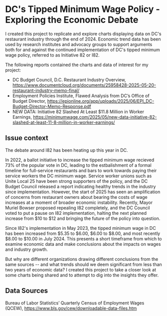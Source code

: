# DC's Tipped Minimum Wage Policy - Exploring the Economic Debate

I created this project to replicate and explore charts displaying data on DC's restaurant industry through the end of 2024. Economic trend data has been used by research institutes and advocacy groups to support arguments both for and against the continued implementation of DC's tipped minimum wage policy, referred to as Initiative 82 or I82.

The following reports contained the charts and data of interest for my project: 

- DC Budget Council, D.C. Restaurant Industry Overview, https://www.documentcloud.org/documents/25958428-2025-05-20-restaurant-industry-memo-final/
- Employment Policies Institute,  Flawed Analysis from DC’s Office of Budget Director, https://epionline.org/app/uploads/2025/06/EPI_DC-Budget-Director-Memo-Response.pdf
- NEW DATA: Initiative 82 Slashed At Least $11.8 Million in Worker Earnings, https://minimumwage.com/2025/05/new-data-initiative-82-slashed-at-least-11-8-million-in-worker-earnings/

## Issue context 

The debate around I82 has been heating up this year in DC. 

In 2022, a ballot initiative to increase the tipped minimum wage recieved 73% of the popular vote in DC, leading to the estbalishment of a formal timeline for full-service restaurants and bars to work towards paying their service workers the DC minimum wage. Service worker unions such as Unite Local 25 have been strong supporters of the policy, and the DC Budget Council released a report indicating healthy trends in the industry since implementation. However, the start of 2025 has seen an amplification of concerns from restaurant owners about bearing the costs of wage increases at a moment of broader economic instability. Recently, Mayor Muriel Bowser proposed repealing I82 completely, and the DC Council voted to put a pause on I82 implementation, halting the next planned increase from $10 to $12 and bringing the future of the policy into question.   

Since I82's implementation in May 2023, the tipped minimum wage in DC has been increased from $5.35 to $6.00, $6.00 to $8.00, and most recently $8.00 to $10.00 in July 2024. This presents a short timeframe from which to examine economic data and make conclusions about the impacts on wages and industry growth.  

But why are different organizations drawing different conclusions from the same sources -- and what trends should we deem significant from less than two years of economic data? I created this project to take a closer look at some charts being shared and to attempt to dig into the insights they offer. 

## Data Sources 

Bureau of Labor Statistics’ Quarterly Census of Employment Wages (QCEW), https://www.bls.gov/cew/downloadable-data-files.htm 







